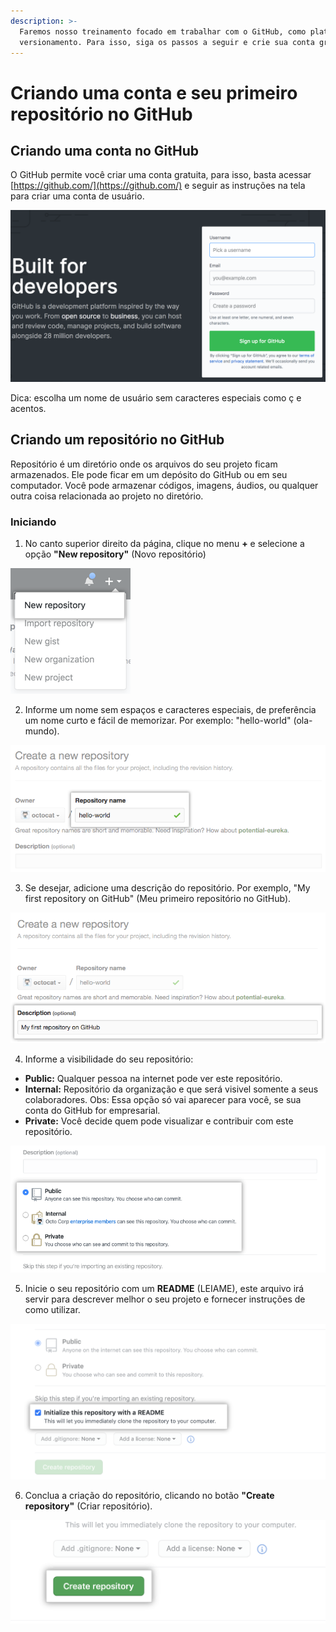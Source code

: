 ```yaml
---
description: >-
  Faremos nosso treinamento focado em trabalhar com o GitHub, como plataforma de
  versionamento. Para isso, siga os passos a seguir e crie sua conta gratuita.
---
```


# Criando uma conta e seu primeiro repositório no GitHub

## Criando uma conta no GitHub

O GitHub permite você criar uma conta gratuita, para isso, basta acessar  [https://github.com/](https://github.com/) e seguir as instruções na tela para criar uma conta de usuário.

![Print da Tela Inicial do Portal do GitHub](../.gitbook/assets/image.png)

Dica: escolha um nome de usuário sem caracteres especiais como ç e acentos.

## Criando um repositório no GitHub

Repositório é um diretório onde os arquivos do seu projeto ficam armazenados. Ele pode ficar em um depósito do GitHub ou em seu computador. Você pode armazenar códigos, imagens, áudios, ou qualquer outra coisa relacionada ao projeto no diretório.

### Iniciando

1. No canto superior direito da página, clique no menu <strong>+</strong> e selecione a opção <strong>"New repository"</strong> (Novo repositório)

![Print do menu de criação de repositório no GitHub](../.gitbook/assets/repo-create.png)

2. Informe um nome sem espaços e caracteres especiais, de preferência um nome curto e fácil de memorizar. Por exemplo: "hello-world" (ola-mundo).

![Print da criação de um novo repositório no GitHub](../.gitbook/assets/create-repository-name.png)

3. Se desejar, adicione uma descrição do repositório. Por exemplo, "My first repository on GitHub" (Meu primeiro repositório no GitHub).

![Print informando a descrição do novo repositório no GitHub](../.gitbook/assets/create-repository-desc.png)

4. Informe a visibilidade do seu repositório:
- <strong>Public:</strong> Qualquer pessoa na internet pode ver este repositório.
- <strong>Internal:</strong> Repositório da organização e que será visivel somente a seus colaboradores. Obs: Essa opção só vai aparecer para você, se sua conta do GitHub for empresarial.
- <strong>Private:</strong> Você decide quem pode visualizar e contribuir com este repositório.

![Print indicando a visibilidade do seu repositório no GitHub](../.gitbook/assets/create-repository-public-private.png)

5. Inicie o seu repositório com um <strong>README</strong> (LEIAME), este arquivo irá servir para descrever melhor o seu projeto e fornecer instruções de como utilizar.

![Print indicando a visibilidade do seu repositório no GitHub](../.gitbook/assets/initialize-with-readme.png)

6. Conclua a criação do repositório, clicando no botão <strong>"Create repository"</strong> (Criar repositório).

![Print do botão de criação de um repositório no GitHub](../.gitbook/assets/create-repository-button.png)

### 

